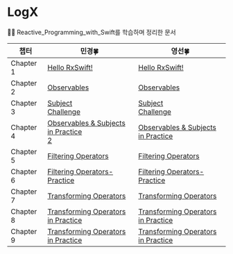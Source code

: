 # LogX
👩‍💻 Reactive_Programming_with_Swift를 학습하며 정리한 문서

|챕터|민경🍀|영선🍀|
|------|---|---|
|Chapter 1|[Hello RxSwift!](https://mingging.notion.site/Session-1-7f8e0764cc464c2ba45d8e207e297ca0?pvs=4)|[Hello RxSwift!](https://www.notion.so/Reactive_Programming_with_Swift-01-Hello-RxSwift-c6c77d8ce5f646daac164537ba07a29b?pvs=4)|
|Chapter 2|[Observables](https://mingging.notion.site/Session-4-e074296b100f4c3f8b6dab8ce700548c?pvs=4)|[Observables](https://www.notion.so/Reactive_Programming_with_Swift-02-Observables-136fcdcdeb4f4cdb8de6360a6c550751?pvs=4)|
|Chapter 3|[Subject](https://mingging.notion.site/Session-5-a8864c098b5f47739da49316406eafe3?pvs=4)<br>[Challenge](https://mingging.notion.site/Session-6-ca3d44e7d9a144a29200847034ef69f5?pvs=4)|[Subject](https://www.notion.so/Reactive_Programming_with_Swift-03-Subject-e3e6fae237a44adfaa23471d86f63c56?pvs=4)<br>[Challenge](https://www.notion.so/Reactive_Programming_with_Swift-Challenge-36ad144585274eb1ac626e9413460bd7?pvs=4)|
|Chapter 4|[Observables & Subjects in Practice](https://mingging.notion.site/Session-7-a6128085de274585a5eee4a339b03ab5?pvs=4)<br>[2](https://mingging.notion.site/Session-8-c66dcab1e79041248091782577e9b259?pvs=4)|[Observables & Subjects in Practice](https://www.notion.so/Reactive_Programming_with_Swift-04-Observables-Subjects-in-Practice-bf004ca5af154d6189f6bb6e1f06dc9d?pvs=4)|
|Chapter 5|[Filtering Operators](https://mingging.notion.site/Session-9-10-6549ecb778724cec9959e60c0af87c56?pvs=4)|[Filtering Operators](https://www.notion.so/Reactive_Programming_with_Swift-05-Filtering-Operators-fcae8c6a981c45239bda207b49c7f669?pvs=4)|
|Chapter 6|[Filtering Operators-Practice](https://mingging.notion.site/Session-11-12-e50ab89ebef24d40b2533962dbd013a3?pvs=4)|[Filtering Operators-Practice](https://www.notion.so/Reactive_Programming_with_Swift-06-Filtering-Operators-in-Practice-03b634ff88904d8e9df49438fbfec5fe?pvs=4)|
|Chapter 7|[Transforming Operators](https://mingging.notion.site/Session-13-f5c10a6649aa4fe2a9c78ccf99e9e0c4?pvs=4)|[Transforming Operators](https://www.notion.so/Reactive_Programming_with_Swift-07-Transforming-Operators-c2ce3e0ec6e6448086932e8fb780fcdb?pvs=4)|
|Chapter 8|[Transforming Operators in Practice](https://mingging.notion.site/Session-15-16-94a9ab9cbe5b4c718f84b7e3658ef780?pvs=4)|[Transforming Operators in Practice](https://www.notion.so/Reactive_Programming_with_Swift-08-Transforming-Operators-in-Practice-c2d30a8ed8f44a9e80d5fb9d29a72d2e?pvs=4)|
|Chapter 9|[Transforming Operators in Practice](https://mingging.notion.site/Session-17-397e87ba9e16456dbdf8b87071269ff3?pvs=4)|[Transforming Operators in Practice]()|
